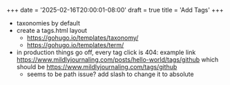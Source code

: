 +++
date = '2025-02-16T20:00:01-08:00'
draft = true
title = 'Add Tags'
+++

- taxonomies by default
- create a tags.html layout
	- https://gohugo.io/templates/taxonomy/
	- https://gohugo.io/templates/term/
- in production things go off, every tag click is 404: example link https://www.mildlyjournaling.com/posts/hello-world/tags/github which should be https://www.mildlyjournaling.com/tags/github
	- seems to be path issue? add slash to change it to absolute